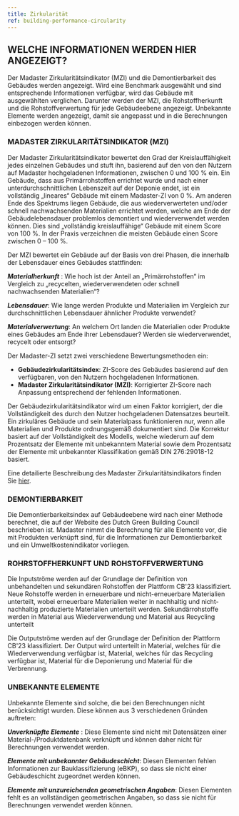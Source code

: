 ```yaml
---
title: Zirkularität
ref: building-performance-circularity
---
```


## WELCHE INFORMATIONEN WERDEN HIER ANGEZEIGT?
Der Madaster Zirkularitätsindikator (MZI) und die Demontierbarkeit des Gebäudes werden angezeigt. Wird eine Benchmark ausgewählt und sind entsprechende Informationen verfügbar, wird das Gebäude mit ausgewählten verglichen. Darunter werden der MZI, die Rohstoffherkunft und die Rohstoffverwertung für jede Gebäudeebene angezeigt. Unbekannte Elemente werden angezeigt, damit sie angepasst und in die Berechnungen einbezogen werden können. 

### MADASTER ZIRKULARITÄTSINDIKATOR (MZI)
Der Madaster Zirkularitätsindikator bewertet den Grad der Kreislauffähigkeit jedes einzelnen Gebäudes und stuft ihn, basierend auf den von den Nutzern auf Madaster hochgeladenen Informationen, zwischen 0 und 100 % ein. Ein Gebäude, dass aus Primärrohstoffen errichtet wurde und nach einer unterdurchschnittlichen Lebenszeit auf der Deponie endet, ist ein vollständig „lineares“ Gebäude mit einem Madaster-ZI von 0 %. Am anderen Ende des Spektrums liegen Gebäude, die aus wiederverwerteten und/oder schnell nachwachsenden Materialien errichtet werden, welche am Ende der Gebäudelebensdauer problemlos demontiert und wiederverwendet werden können. Dies sind „vollständig kreislauffähige“ Gebäude mit einem Score von 100 %. In der Praxis verzeichnen die meisten Gebäude einen Score zwischen 0 – 100 %.

Der MZI bewertet ein Gebäude auf der Basis von drei Phasen, die innerhalb der Lebensdauer eines Gebäudes stattfinden:

__*Materialherkunft*__ : Wie hoch ist der Anteil an „Primärrohstoffen“ im Vergleich zu „recycelten, wiederverwendeten oder schnell nachwachsenden Materialien“?

__*Lebensdauer*__: Wie lange werden Produkte und Materialien im Vergleich zur durchschnittlichen Lebensdauer ähnlicher Produkte verwendet?

__*Materialverwertung*__: An welchem Ort landen die Materialien oder Produkte eines Gebäudes am Ende ihrer Lebensdauer? Werden sie wiederverwendet, recycelt oder entsorgt?

Der Madaster-ZI setzt zwei verschiedene Bewertungsmethoden ein:

- **Gebäudezirkularitätsindex**: ZI-Score des Gebäudes basierend auf den verfügbaren, von den Nutzern hochgeladenen Informationen.
- **Madaster Zirkularitätsindikator (MZI)**: Korrigierter ZI-Score nach Anpassung entsprechend der fehlenden Informationen.

Der Gebäudezirkularitätsindikator wird um einen Faktor korrigiert, der die Vollständigkeit des durch den Nutzer hochgeladenen Datensatzes beurteilt. Ein zirkuläres Gebäude und sein Materialpass funktionieren nur, wenn alle Materialien und Produkte ordnungsgemäß dokumentiert sind. Die Korrektur basiert auf der Vollständigkeit des Modells, welche wiederum auf dem Prozentsatz der Elemente mit unbekanntem Material sowie dem Prozentsatz der Elemente mit unbekannter Klassifikation gemäß DIN 276:29018-12 basiert.

Eine detailierte Beschreibung des Madaster Zirkularitätsindikators finden Sie <a href="/files/en/Madaster - Circularity Indicator explained.pdf" target="_blank">hier</a>.

### DEMONTIERBARKEIT
Die Demontierbarkeitsindex auf Gebäudeebene wird nach einer Methode berechnet, die auf der Website des Dutch Green Building Council beschrieben ist.
Madaster nimmt die Berechnung für alle Elemente vor, die mit Produkten verknüpft sind, für die Informationen zur Demontierbarkeit und ein Umweltkostenindikator vorliegen.

### ROHRSTOFFHERKUNFT UND ROHSTOFFVERWERTUNG
Die Inputströme werden auf der Grundlage der Definition von unbehandelten und sekundären Rohstoffen der Plattform CB'23 klassifiziert. Neue Rohstoffe werden in erneuerbare und nicht-erneuerbare Materialien unterteilt, wobei erneuerbare Materialien weiter in nachhaltig und nicht-nachhaltig produzierte Materialien unterteilt werden. Sekundärrohstoffe werden in Material aus Wiederverwendung und Material aus Recycling unterteilt

Die Outputströme werden auf der Grundlage der Definition der Plattform CB'23 klassifiziert. Der Output wird unterteilt in Material, welches für die Wiederverwendung verfügbar ist, Material, welches für das Recycling verfügbar ist, Material für die Deponierung und Material für die Verbrennung.

### UNBEKANNTE ELEMENTE
Unbekannte Elemente sind solche, die bei den Berechnungen nicht berücksichtigt wurden. Diese können aus 3 verschiedenen Gründen auftreten:

__*Unverknüpfte Elemente*__ : Diese Elemente sind nicht mit Datensätzen einer Material-/Produktdatenbank verknüpft und können daher nicht für Berechnungen verwendet werden.

__*Elemente mit unbekannter Gebäudeschicht*__: Diesen Elementen fehlen Informationen zur Bauklassifizierung (eBKP), so dass sie nicht einer Gebäudeschicht zugeordnet werden können.

__*Elemente mit unzureichenden geometrischen Angaben*__: Diesen Elementen fehlt es an vollständigen geometrischen Angaben, so dass sie nicht für Berechnungen verwendet werden können.
